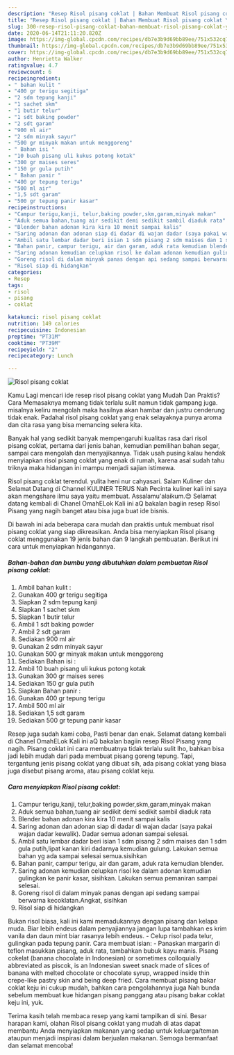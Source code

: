 ```yaml
---
description: "Resep Risol pisang coklat | Bahan Membuat Risol pisang coklat Yang Lezat"
title: "Resep Risol pisang coklat | Bahan Membuat Risol pisang coklat Yang Lezat"
slug: 300-resep-risol-pisang-coklat-bahan-membuat-risol-pisang-coklat-yang-lezat
date: 2020-06-14T21:11:20.820Z
image: https://img-global.cpcdn.com/recipes/db7e3b9d69bb89ee/751x532cq70/risol-pisang-coklat-foto-resep-utama.jpg
thumbnail: https://img-global.cpcdn.com/recipes/db7e3b9d69bb89ee/751x532cq70/risol-pisang-coklat-foto-resep-utama.jpg
cover: https://img-global.cpcdn.com/recipes/db7e3b9d69bb89ee/751x532cq70/risol-pisang-coklat-foto-resep-utama.jpg
author: Henrietta Walker
ratingvalue: 4.7
reviewcount: 6
recipeingredient:
- " bahan kulit "
- "400 gr terigu segitiga"
- "2 sdm tepung kanji"
- "1 sachet skm"
- "1 butir telur"
- "1 sdt baking powder"
- "2 sdt garam"
- "900 ml air"
- "2 sdm minyak sayur"
- "500 gr minyak makan untuk menggoreng"
- " Bahan isi "
- "10 buah pisang uli kukus potong kotak"
- "300 gr maises seres"
- "150 gr gula putih"
- " Bahan panir "
- "400 gr tepung terigu"
- "500 ml air"
- "1,5 sdt garam"
- "500 gr tepung panir kasar"
recipeinstructions:
- "Campur terigu,kanji, telur,baking powder,skm,garam,minyak makan"
- "Aduk semua bahan,tuang air sedikit demi sedikit sambil diaduk rata"
- "Blender bahan adonan kira kira 10 menit sampai kalis"
- "Saring adonan dan adonan siap di dadar di wajan dadar (saya pakai wajan dadar kewalik). Dadar semua adonan sampai selesai."
- "Ambil satu lembar dadar beri isian 1 sdm pisang 2 sdm maises dan 1 sdm gula putih,lipat kanan kiri dadarnya kemudian gulung. Lakukan semua bahan yg ada sampai selesai semua.sisihkan"
- "Bahan panir, campur terigu, air dan garam, aduk rata kemudian blender."
- "Saring adonan kemudian celupkan risol ke dalam adonan kemudian gulingkan ke panir kasar, sisihkan. Lakukan semua pemaniran sampai selesai."
- "Goreng risol di dalam minyak panas dengan api sedang sampai berwarna kecoklatan.Angkat, sisihkan"
- "Risol siap di hidangkan"
categories:
- Resep
tags:
- risol
- pisang
- coklat

katakunci: risol pisang coklat 
nutrition: 149 calories
recipecuisine: Indonesian
preptime: "PT31M"
cooktime: "PT39M"
recipeyield: "2"
recipecategory: Lunch

---
```



![Risol pisang coklat](https://img-global.cpcdn.com/recipes/db7e3b9d69bb89ee/751x532cq70/risol-pisang-coklat-foto-resep-utama.jpg)

Kamu Lagi mencari ide resep risol pisang coklat yang Mudah Dan Praktis? Cara Memasaknya memang tidak terlalu sulit namun tidak gampang juga. misalnya keliru mengolah maka hasilnya akan hambar dan justru cenderung tidak enak. Padahal risol pisang coklat yang enak selayaknya punya aroma dan cita rasa yang bisa memancing selera kita.

Banyak hal yang sedikit banyak mempengaruhi kualitas rasa dari risol pisang coklat, pertama dari jenis bahan, kemudian pemilihan bahan segar, sampai cara mengolah dan menyajikannya. Tidak usah pusing kalau hendak menyiapkan risol pisang coklat yang enak di rumah, karena asal sudah tahu triknya maka hidangan ini mampu menjadi sajian istimewa.

Risol pisang coklat terendul. yulita heni nur cahyasari. Salam Kuliner dan Selamat Datang di Channel KULINER TERUS Nah Pecinta kuliner kali ini saya akan mengshare ilmu saya yaitu membuat. Assalamu&#39;alaikum.😊 Selamat datang kembali di Chanel OmahELok Kali ini aQ bakalan bagiin resep Risol Pisang yang nagih banget atau bisa juga buat ide bisnis.


Di bawah ini ada beberapa cara mudah dan praktis untuk membuat risol pisang coklat yang siap dikreasikan. Anda bisa menyiapkan Risol pisang coklat menggunakan 19 jenis bahan dan 9 langkah pembuatan. Berikut ini cara untuk menyiapkan hidangannya.

<!--inarticleads1-->

##### Bahan-bahan dan bumbu yang dibutuhkan dalam pembuatan Risol pisang coklat:

1. Ambil  bahan kulit :
1. Gunakan 400 gr terigu segitiga
1. Siapkan 2 sdm tepung kanji
1. Siapkan 1 sachet skm
1. Siapkan 1 butir telur
1. Ambil 1 sdt baking powder
1. Ambil 2 sdt garam
1. Sediakan 900 ml air
1. Gunakan 2 sdm minyak sayur
1. Gunakan 500 gr minyak makan untuk menggoreng
1. Sediakan  Bahan isi :
1. Ambil 10 buah pisang uli kukus potong kotak
1. Gunakan 300 gr maises seres
1. Sediakan 150 gr gula putih
1. Siapkan  Bahan panir :
1. Gunakan 400 gr tepung terigu
1. Ambil 500 ml air
1. Sediakan 1,5 sdt garam
1. Sediakan 500 gr tepung panir kasar


Resep juga sudah kami coba, Pasti benar dan enak. Selamat datang kembali di Chanel OmahELok Kali ini aQ bakalan bagiin resep Risol Pisang yang nagih. Pisang coklat ini cara membuatnya tidak terlalu sulit lho, bahkan bisa jadi lebih mudah dari pada membuat pisang goreng tepung. Tapi, tergantung jenis pisang coklat yang dibuat sih, ada pisang coklat yang biasa juga disebut pisang aroma, atau pisang coklat keju. 

<!--inarticleads2-->

##### Cara menyiapkan Risol pisang coklat:

1. Campur terigu,kanji, telur,baking powder,skm,garam,minyak makan
1. Aduk semua bahan,tuang air sedikit demi sedikit sambil diaduk rata
1. Blender bahan adonan kira kira 10 menit sampai kalis
1. Saring adonan dan adonan siap di dadar di wajan dadar (saya pakai wajan dadar kewalik). Dadar semua adonan sampai selesai.
1. Ambil satu lembar dadar beri isian 1 sdm pisang 2 sdm maises dan 1 sdm gula putih,lipat kanan kiri dadarnya kemudian gulung. Lakukan semua bahan yg ada sampai selesai semua.sisihkan
1. Bahan panir, campur terigu, air dan garam, aduk rata kemudian blender.
1. Saring adonan kemudian celupkan risol ke dalam adonan kemudian gulingkan ke panir kasar, sisihkan. Lakukan semua pemaniran sampai selesai.
1. Goreng risol di dalam minyak panas dengan api sedang sampai berwarna kecoklatan.Angkat, sisihkan
1. Risol siap di hidangkan


Bukan risol biasa, kali ini kami memadukannya dengan pisang dan kelapa muda. Biar lebih endeus dalam penyajiannya jangan lupa tambahkan es krim vanila dan daun mint biar rasanya lebih endeus. - Celup risol pada telur, gulingkan pada tepung panir. Cara membuat isian: - Panaskan margarin di teflon masukkan pisang, aduk rata, tambahkan bubuk kayu manis. Pisang cokelat (banana chocolate in Indonesian) or sometimes colloquially abbreviated as piscok, is an Indonesian sweet snack made of slices of banana with melted chocolate or chocolate syrup, wrapped inside thin crepe-like pastry skin and being deep fried. Cara membuat pisang bakar coklat keju ini cukup mudah, bahkan cara pengolahannya juga Nah bunda sebelum membuat kue hidangan pisang panggang atau pisang bakar coklat keju ini, yuk. 

Terima kasih telah membaca resep yang kami tampilkan di sini. Besar harapan kami, olahan Risol pisang coklat yang mudah di atas dapat membantu Anda menyiapkan makanan yang sedap untuk keluarga/teman ataupun menjadi inspirasi dalam berjualan makanan. Semoga bermanfaat dan selamat mencoba!
